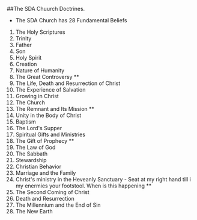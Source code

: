 ##The SDA Chuurch Doctrines.

* The SDA Church has 28 Fundamental Beliefs
1. The Holy Scriptures
2. Trinity
3. Father
4. Son
5. Holy Spirit
6. Creation
7. Nature of Humanity
8. The Great Controversy **
9. The Life, Death and Resurrection of Christ
10. The Experience of Salvation
11. Growing in Christ
12. The Church
13. The Remnant and Its Mission **
14. Unity in the Body of Christ
15. Baptism
16. The Lord's Supper
17. Spiritual Gifts and Ministries
18. The Gift of Prophecy **
19. The Law of God
20. The Sabbath
21. Stewardship
22. Christian Behavior
23. Marriage and the Family
24. Christ's ministry in the Heveanly Sanctuary - Seat at my right hand till i my enermies your footstool. When is this happening **
25. The Second Coming of Christ
26. Death and Resurrection
27. The Millennium and the End of Sin
28. The New Earth
